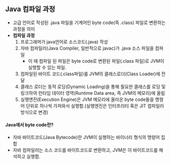 ## Java 컴파일 과정

- 고급 언어로 작성된 .java 파일을 기계어인 byte code(즉 .class) 파일로 변환하는 과정을 의미
- **컴파일 과정**
    1. 프로그래머가 java언어로 소스코드(.java) 작성
    2. 자바 컴파일러(Java Compiler, 일반적으로 javac)가 .java 소스 파일을 컴파일
        - 이 때 컴파일 된 파일은 byte code로 변환된 파일(.class 파일)로 JVM이 실행할 수 있는 파일.
    3. 컴파일된 바이트 코드(.class파일)를 JVM의 클래스로더(Class Loader)에 전달
    4. 클래스 로더는 동적 로딩(Dynamic Loading)을 통해 필요한 클래스를 로딩 및 링크하여 런타임 데이터 영역(Runtime Data area, 즉 JVM의 메모리)에 올림
    5. 실행엔진(Execution Engine)은 JVM 메모리에 올라온 byte code들을 명령어 단위로 하나씩 가져와서 실행함.(실행엔진은 인터프리터 혹은 JIT 컴파일러 방식으로 변경)
 
#### Java에서 byte code란?
- 자바 바이트코드(Java Bytecode)란 JVM이 실행하는 바이너리 형식의 명령어 집합
- 자바 컴파일러는 소스 코드를 바이트코드로 변환하고, JVM은 이 바이트코드를 해석하고 실행함.
